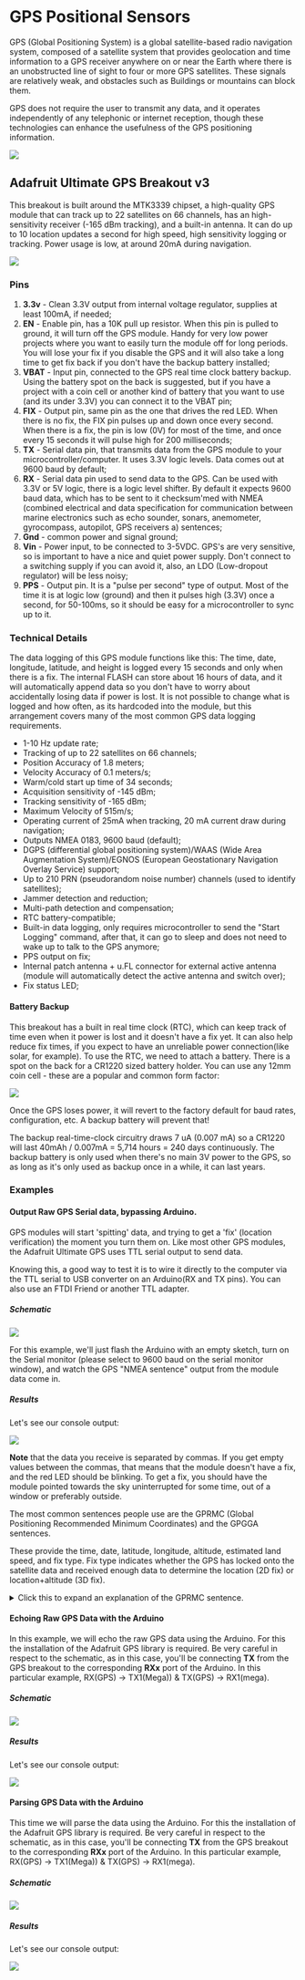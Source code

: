 # GPS Positional Sensors
GPS (Global Positioning System) is a global satellite-based radio navigation system, composed of a satellite system that provides geolocation and time information to a GPS receiver anywhere on or near the Earth where there is an unobstructed line of sight to four or more GPS satellites. These signals are relatively weak, and obstacles such as Buildings or mountains can block them.

GPS does not require the user to transmit any data, and it operates independently of any telephonic or internet reception, though these technologies can enhance the usefulness of the GPS positioning information.

![](1.gif)

## Adafruit Ultimate GPS Breakout v3

This breakout is built around the MTK3339 chipset, a high-quality GPS module that can track up to 22 satellites on 66 channels, has an high-sensitivity receiver (-165 dBm tracking), and a built-in antenna. It can do up to 10 location updates a second for high speed, high sensitivity logging or tracking. Power usage is low, at around 20mA during navigation.

![](1.png)

### Pins
1. **3.3v** - Clean 3.3V output from internal voltage regulator, supplies at least 100mA, if needed;
2. **EN** -  Enable pin, has a 10K pull up resistor. When this pin is pulled to ground, it will turn off the GPS module. Handy for very low power projects where you want to easily turn the module off for long periods. You will lose your fix if you disable the GPS and it will also take a long time to get fix back if you don't have the backup battery installed;
3. **VBAT** - Input pin, connected to the GPS real time clock battery backup. Using the battery spot on the back is suggested, but if you have a project with a coin cell or another kind of battery that you want to use (and its under 3.3V) you can connect it to the VBAT pin;
4. **FIX** - Output pin, same pin as the one that drives the red LED. When there is no fix, the FIX pin pulses up and down once every second. When there is a fix, the pin is low (0V) for most of the time, and once every 15 seconds it will pulse high for 200 milliseconds;
5. **TX** - Serial data pin, that transmits data from the GPS module to your microcontroller/computer. It uses 3.3V logic levels. Data comes out at 9600 baud by default;
6. **RX** - Serial data pin used to send data to the GPS. Can be used with 3.3V or 5V logic, there is a logic level shifter. By default it expects 9600 baud data, which has to be sent to it checksum'med with NMEA (combined electrical and data specification for communication between marine electronics such as echo sounder, sonars, anemometer, gyrocompass, autopilot, GPS receivers a) sentences;
7. **Gnd** - common power and signal ground;
8. **Vin** - Power input, to be connected to 3-5VDC. GPS's are very sensitive, so is important to have a nice and quiet power supply. Don't connect to a switching supply if you can avoid it, also, an LDO (Low-dropout regulator) will be less noisy;
9. **PPS** - Output pin. It is a "pulse per second" type of output. Most of the time it is at logic low (ground) and then it pulses high (3.3V) once a second, for 50-100ms, so it should be easy for a microcontroller to sync up to it.


### Technical Details
The data logging of this GPS module functions like this:
The time, date, longitude, latitude, and height is logged every 15 seconds and only when there is a fix. The internal FLASH can store about 16 hours of data, and it will automatically append data so you don't have to worry about accidentally losing data if power is lost. It is not possible to change what is logged and how often, as its hardcoded into the module, but this arrangement covers many of the most common GPS data logging requirements.


* 1-10 Hz update rate;
* Tracking of up to 22 satellites on 66 channels;
* Position Accuracy of 1.8 meters;
* Velocity Accuracy of 0.1 meters/s;
* Warm/cold start up time of 34 seconds;
* Acquisition sensitivity of -145 dBm;
* Tracking sensitivity of -165 dBm;
* Maximum Velocity of 515m/s;
* Operating current of 25mA when tracking, 20 mA current draw during navigation;
* Outputs NMEA 0183, 9600 baud (default);
* DGPS (differential global positioning system)/WAAS (Wide Area Augmentation System)/EGNOS (European Geostationary Navigation Overlay Service) support;
* Up to 210 PRN (pseudorandom noise number) channels (used to identify satellites);
* Jammer detection and reduction;
* Multi-path detection and compensation;
* RTC battery-compatible;
* Built-in data logging, only requires microcontroller to send the "Start Logging" command, after that, it can go to sleep and does not need to wake up to talk to the GPS anymore;
* PPS output on fix;
* Internal patch antenna + u.FL connector for external active antenna (module will automatically detect the active antenna and switch over);
* Fix status LED;

#### Battery Backup
This breakout has a built in real time clock (RTC), which can keep track of time even when it power is lost and it doesn't have a fix yet. It can also help reduce fix times, if you expect to have an unreliable power connection(like solar, for example). To use the RTC, we need to attach a battery. There is a spot on the back for a CR1220 sized battery holder. You can use any 12mm coin cell - these are a popular and common form factor:

![](2.png)

Once the GPS loses power, it will revert to the factory default for baud rates, configuration, etc. A backup battery will prevent that!

The backup real-time-clock circuitry draws 7 uA (0.007 mA) so a CR1220 will last 40mAh / 0.007mA = 5,714 hours = 240 days continuously. The backup battery is only used when there's no main 3V power to the GPS, so as long as it's only used as backup once in a while, it can last years.

### Examples


#### Output Raw GPS Serial data, bypassing Arduino.

GPS modules will start 'spitting' data, and trying to get a 'fix' (location verification) the moment you turn them on. Like most other GPS modules, the Adafruit Ultimate GPS uses TTL serial output to send data.

Knowing this, a good way to test it is to wire it directly to the computer via the TTL serial to USB converter on an Arduino(RX and TX pins). You can also use an FTDI Friend or another TTL adapter.


##### Schematic

![](3.png)


For this example, we'll just flash the Arduino with an empty sketch, turn on the Serial monitor (please select to 9600 baud on the serial monitor window), and watch the GPS "NMEA sentence" output from the module data come in.

##### Results
Let's see our console output:

![](3.gif)

**Note** that the data you receive is separated by commas. If you get empty values between the commas, that means that the module doesn't have a fix, and the red LED should be blinking. To get a fix, you should have the module pointed towards the sky uninterrupted for some time, out of a window or preferably outside.

The most common sentences people use are the GPRMC (Global Positioning Recommended Minimum Coordinates) and the GPGGA sentences.

These provide the time, date, latitude, longitude, altitude, estimated land speed, and fix type. Fix type indicates whether the GPS has locked onto the satellite data and received enough data to determine the location (2D fix) or location+altitude (3D fix).

<details><summary>Click this to expand an explanation of the GPRMC sentence.</summary>
<p>

This line is called the RMC (Recommended Minimum) sentence and it has the most useful data. Each chunk of data is separated by a comma.

* The first part is the current time in GMT (Greenwich Mean Time). The first two numbers indicate the hour, the next two are the minutes, then the next two are the seconds. Finally, we have the milliseconds;

* The second part is the 'status code', if it is a V that means the data is Void (invalid). If it is an A that means its Active (the GPS could get a lock/fix);

* The next 4 pieces of data are the geolocation data.
To look at this location in Google maps,  it requires you to use +/- instead of N-S W-E notation. N and E are positive, S and W are negative.
The geolocation data is in degrees and minutes in the following format: Latitude: DDMM.MMMM (The first two characters are the degrees) Longitude: DDDMM.MMMM (The first three characters are the degrees);

* The next data field is the ground speed in knots;

* The next data point is the tracking angle, this is meant to approximate what 'compass' direction we're heading at based on our past travel;

* The one after that is 160412 which is the current date (DDMMYY);

* At the end, there is the \*XX data which is used as a data transfer checksum (for transfer error debugging).

</p>
</details>

#### Echoing Raw GPS Data with the Arduino

In this example, we will echo the raw GPS data using the Arduino. For this the installation of the Adafruit GPS library is required.
Be very careful in respect to the schematic, as in this case, you'll be connecting **TX** from the GPS breakout to the corresponding **RXx** port of the Arduino. In this particular example,  RX(GPS) -> TX1(Mega)) & TX(GPS) -> RX1(mega).

##### Schematic

![](4.png)


##### Results
Let's see our console output:

![](4.gif)


#### Parsing GPS Data with the Arduino

This time we will parse the data using the Arduino. For this the installation of the Adafruit GPS library is required.
Be very careful in respect to the schematic, as in this case, you'll be connecting **TX** from the GPS breakout to the corresponding **RXx** port of the Arduino. In this particular example,  RX(GPS) -> TX1(Mega)) & TX(GPS) -> RX1(mega).

##### Schematic

![](4.png)


##### Results
Let's see our console output:

![](5.gif)
